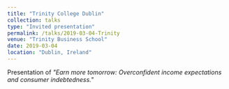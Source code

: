 ```yaml
---
title: "Trinity College Dublin"
collection: talks
type: "Invited presentation"
permalink: /talks/2019-03-04-Trinity
venue: "Trinity Business School"
date: 2019-03-04
location: "Dublin, Ireland"
---
```


Presentation of <i>"Earn more tomorrow: Overconfident income expectations and consumer indebtedness."</i>
